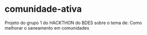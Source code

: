 # comunidade-ativa
Projeto do grupo 1 do HACKTHON do BDES sobre o tema de: Como melhorar o saneamento em comunidades
